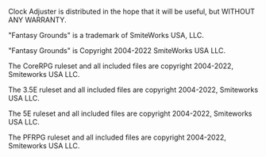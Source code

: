 Clock Adjuster is distributed in the hope that it will be useful, but WITHOUT ANY WARRANTY.

"Fantasy Grounds" is a trademark of SmiteWorks USA, LLC.

"Fantasy Grounds" is Copyright 2004-2022 SmiteWorks USA LLC.

The CoreRPG ruleset and all included files are copyright 2004-2022, Smiteworks USA LLC.

The 3.5E ruleset and all included files are copyright 2004-2022, Smiteworks USA LLC.

The 5E ruleset and all included files are copyright 2004-2022, Smiteworks USA LLC.

The PFRPG ruleset and all included files are copyright 2004-2022, Smiteworks USA LLC.